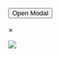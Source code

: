 <link rel="stylesheet" href="../assets/styles.css">



<button id="myBtn" onclick="openModalImage('Tela 01', '../images/teste.png')">Open Modal</button>

<!-- Modal -->
<div id="modal-container">
  <div id="modal-content">
    <span id="modal-close">&times;</span>
    <p id="modal-title"></p>
    <img id="modal-image" src="#">
  </div>
</div>


<script type="text/javascript" src="../assets/scripts.js"></script>